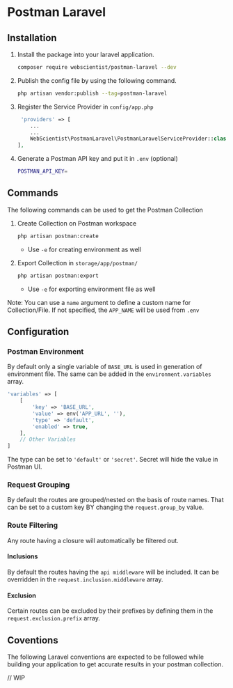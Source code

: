 # Postman Laravel

## Installation

1. Install the package into your laravel application.

    ```bash
    composer require webscientist/postman-laravel --dev
    ```

2. Publish the config file by using the following command.

    ```bash
    php artisan vendor:publish --tag=postman-laravel
    ```

3. Register the Service Provider in `config/app.php`

    ```php
     'providers' => [
        ...
        ...
        WebScientist\PostmanLaravel\PostmanLaravelServiceProvider::class,
    ],
    ```

4. Generate a Postman API key and put it in `.env` (optional)

    ```bash
    POSTMAN_API_KEY=
    ```

## Commands

The following commands can be used to get the Postman Collection

1. Create Collection on Postman workspace

    ```bash
    php artisan postman:create
    ```

    * Use `-e` for creating environment as well

2. Export Collection in `storage/app/postman/`

    ```bash
    php artisan postman:export
    ```

    * Use `-e` for exporting environment file as well

Note: You can use a `name` argument to define a custom name for Collection/File. If not specified, the `APP_NAME` will be used from `.env`

## Configuration

### Postman Environment

By default only a single variable of `BASE_URL` is used in generation of environment file. The same can be added in the `environment.variables` array.

```php
'variables' => [
    [
        'key' => 'BASE_URL',
        'value' => env('APP_URL', ''),
        'type' => 'default',
        'enabled' => true,
    ],
    // Other Variables
]
```

The type can be set to `'default'` or `'secret'`. Secret will hide the value in Postman UI.

### Request Grouping

By default the routes are grouped/nested on the basis of route names. That can be set to a custom key BY changing the `request.group_by` value.

### Route Filtering

Any route having a closure will automatically be filtered out.

#### Inclusions

By default the routes having the `api middleware` will be included. It can be overridden in the `request.inclusion.middleware` array.

#### Exclusion

Certain routes can be excluded by their prefixes by defining them in the `request.exclusion.prefix` array.

## Coventions

The following Laravel conventions are expected to be followed while building your application to get accurate results in your postman collection.

// WIP
